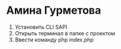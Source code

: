 # Амина Гурметова
1. Установить CLI SAPI
2. Открыть терминал в папке с проектом
3. Ввести команду php index.php
